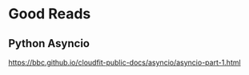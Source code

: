 # Good Reads

## Python Asyncio
https://bbc.github.io/cloudfit-public-docs/asyncio/asyncio-part-1.html
